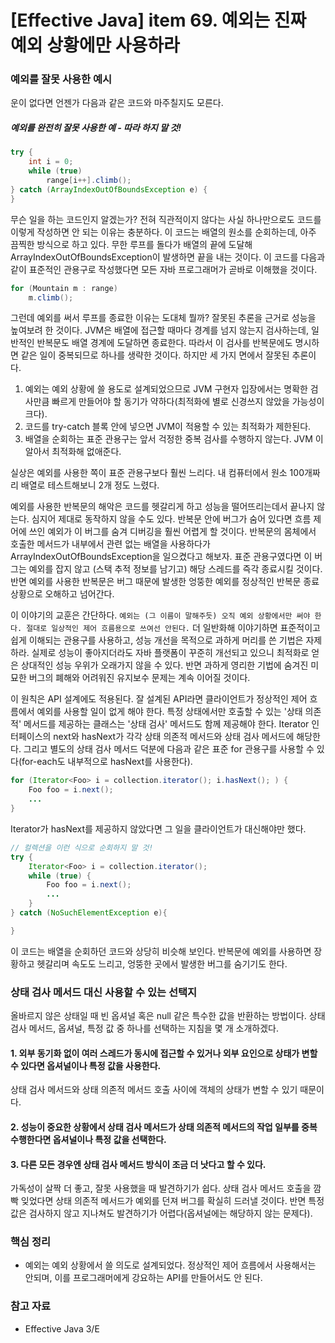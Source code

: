# [Effective Java] item 69. 예외는 진짜 예외 상황에만 사용하라

### 예외를 잘못 사용한 예시
운이 없다면 언젠가 다음과 같은 코드와 마주칠지도 모른다. 

##### 예외를 완전히 잘못 사용한 예 - 따라 하지 말 것!
```java
try {
    int i = 0;
    while (true)
        range[i++].climb();
} catch (ArrayIndexOutOfBoundsException e) {
}
```

무슨 일을 하는 코드인지 알겠는가? 전혀 직관적이지 않다는 사실 하나만으로도 코드를 이렇게 작성하면 안 되는 이유는 충분하다. 이 코드는 배열의 원소를 순회하는데, 아주 끔찍한 방식으로 하고 있다. 무한 루프를 돌다가 배열의 끝에 도달해 ArrayIndexOutOfBoundsException이 발생하면 끝을 내는 것이다. 이 코드를 다음과 같이 표준적인 관용구로 작성했다면 모든 자바 프로그래머가 곧바로 이해했을 것이다.

```java
for (Mountain m : range)
    m.climb();
```

그런데 예외를 써서 루프를 종료한 이유는 도대체 뭘까? 잘못된 추론을 근거로 성능을 높여보려 한 것이다. JVM은 배열에 접근할 때마다 경계를 넘지 않는지 검사하는데, 일반적인 반복문도 배열 경계에 도달하면 종료한다. 따라서 이 검사를 반복문에도 명시하면 같은 일이 중복되므로 하나를 생략한 것이다. 하지만 세 가지 면에서 잘못된 추론이다.

1. 예외는 예외 상황에 쓸 용도로 설계되었으므로 JVM 구현자 입장에서는 명확한 검사만큼 빠르게 만들어야 할 동기가 약하다(최적화에 별로 신경쓰지 않았을 가능성이 크다).
2. 코드를 try-catch 블록 안에 넣으면 JVM이 적용할 수 있는 최적화가 제한된다.
3. 배열을 순회하는 표준 관용구는 앞서 걱정한 중복 검사를 수행하지 않는다. JVM 이 알아서 최적화해 없애준다.

실상은 예외를 사용한 쪽이 표준 관용구보다 훨씬 느리다. 내 컴퓨터에서 원소 100개짜리 배열로 테스트해보니 2개 정도 느렸다.

예외를 사용한 반복문의 해악은 코드를 헷갈리게 하고 성능을 떨어뜨리는데서 끝나지 않는다. 심지어 제대로 동작하지 않을 수도 있다. 반복문 안에 버그가 숨어 있다면 흐름 제어에 쓰인 예외가 이 버그를 숨겨 디버깅을 훨씬 어렵게 할 것이다. 반복문의 몸체에서 호출한 메서드가 내부에서 관련 없는 배열을 사용하다가 ArrayIndexOutOfBoundsException을 일으켰다고 해보자. 표준 관용구였다면 이 버그는 예외를 잡지 않고 (스택 추적 정보를 남기고) 해당 스레드를 즉각 종료시킬 것이다. 반면 예외를 사용한 반복문은 버그 때문에 발생한 엉뚱한 예외를 정상적인 반복문 종료 상황으로 오해하고 넘어간다.

이 이야기의 교훈은 간단하다. `예외는 (그 이름이 말해주듯) 오직 예외 상황에서만 써야 한다. 절대로 일상적인 제어 흐름용으로 쓰여선 안된다.` 더 일반화해 이야기하면 표준적이고 쉽게 이해되는 관용구를 사용하고, 성능 개선을 목적으로 과하게 머리를 쓴 기법은 자제하라. 실제로 성능이 좋아지더라도 자바 플랫폼이 꾸준히 개선되고 있으니 최적화로 얻은 상대적인 성능 우위가 오래가지 않을 수 있다. 반면 과하게 영리한 기법에 숨겨진 미묘한 버그의 폐해와 어려워진 유지보수 문제는 계속 이어질 것이다.

이 원칙은 API 설계에도 적용된다. 잘 설계된 API라면 클라이언트가 정상적인 제어 흐름에서 예외를 사용할 일이 없게 해야 한다. 특정 상태에서만 호출할 수 있는 '상태 의존적' 메서드를 제공하는 클래스는 '상태 검사' 메서드도 함께 제공해야 한다. Iterator 인터페이스의 next와 hasNext가 각각 상태 의존적 메서드와 상태 검사 메서드에 해당한다. 그리고 별도의 상태 검사 메서드 덕분에 다음과 같은 표준 for 관용구를 사용할 수 있다(for-each도 내부적으로 hasNext를 사용한다).

```java
for (Iterator<Foo> i = collection.iterator(); i.hasNext(); ) {
    Foo foo = i.next();
    ...
}
```

Iterator가 hasNext를 제공하지 않았다면 그 일을 클라이언트가 대신해야만 했다.

```java
// 컬렉션을 이런 식으로 순회하지 말 것!
try {
    Iterator<Foo> i = collection.iterator();
    while (true) {
        Foo foo = i.next();
        ...
    }
} catch (NoSuchElementException e){

}
```

이 코드는 배열을 순회하던 코드와 상당히 비슷해 보인다. 반복문에 예외를 사용하면 장황하고 헷갈리며 속도도 느리고, 엉뚱한 곳에서 발생한 버그를 숨기기도 한다.

### 상태 검사 메서드 대신 사용할 수 있는 선택지
올바르지 않은 상태일 때 빈 옵셔널 혹은 null 같은 특수한 값을 반환하는 방법이다.
상태 검사 메서드, 옵셔널, 특정 값 중 하나를 선택하는 지침을 몇 개 소개하겠다.

#### 1. 외부 동기화 없이 여러 스레드가 동시에 접근할 수 있거나 외부 요인으로 상태가 변할 수 있다면 옵셔널이나 특정 값을 사용한다. 
상태 검사 메서드와 상태 의존적 메서드 호출 사이에 객체의 상태가 변할 수 있기 때문이다.
#### 2. 성능이 중요한 상황에서 상태 검사 메서드가 상태 의존적 메서드의 작업 일부를 중복 수행한다면 옵셔널이나 특정 값을 선택한다.
#### 3. 다른 모든 경우엔 상태 검사 메서드 방식이 조금 더 낫다고 할 수 있다. 
가독성이 살짝 더 좋고, 잘못 사용했을 때 발견하기가 쉽다. 상태 검사 메서드 호출을 깜빡 잊었다면 상태 의존적 메서드가 예외를 던져 버그를 확실히 드러낼 것이다. 반면 특정 값은 검사하지 않고 지나쳐도 발견하기가 어렵다(옵셔널에는 해당하지 않는 문제다).

### 핵심 정리
- 예외는 예외 상황에서 쓸 의도로 설계되었다. 정상적인 제어 흐름에서 사용해서는 안되며, 이를 프로그래머에게 강요하는 API를 만들어서도 안 된다.

### 참고 자료
- Effective Java 3/E